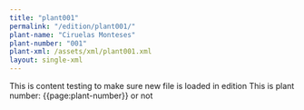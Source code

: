```yaml
---
title: "plant001"
permalink: "/edition/plant001/"
plant-name: "Ciruelas Monteses"
plant-number: "001"
plant-xml: /assets/xml/plant001.xml
layout: single-xml
---
```





This is content testing to make sure new file is loaded in edition
This is plant number: {{page:plant-number}} or not
